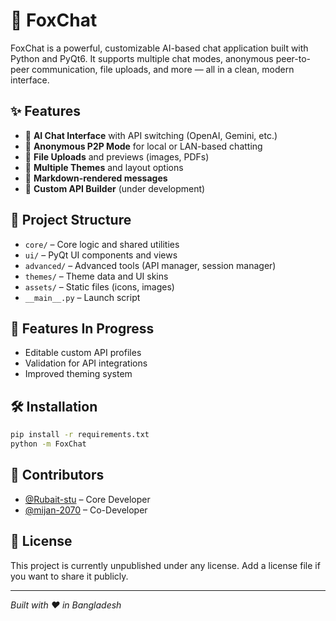 
# 🦊 FoxChat

FoxChat is a powerful, customizable AI-based chat application built with Python and PyQt6. It supports multiple chat modes, anonymous peer-to-peer communication, file uploads, and more — all in a clean, modern interface.

## ✨ Features

- 🔹 **AI Chat Interface** with API switching (OpenAI, Gemini, etc.)
- 🔹 **Anonymous P2P Mode** for local or LAN-based chatting
- 🔹 **File Uploads** and previews (images, PDFs)
- 🔹 **Multiple Themes** and layout options
- 🔹 **Markdown-rendered messages**
- 🔹 **Custom API Builder** (under development)

## 📂 Project Structure

- `core/` – Core logic and shared utilities
- `ui/` – PyQt UI components and views
- `advanced/` – Advanced tools (API manager, session manager)
- `themes/` – Theme data and UI skins
- `assets/` – Static files (icons, images)
- `__main__.py` – Launch script

## 🚧 Features In Progress

- Editable custom API profiles
- Validation for API integrations
- Improved theming system

## 🛠 Installation

```bash
pip install -r requirements.txt
python -m FoxChat
```

## 👥 Contributors

- [@Rubait-stu](https://github.com/yourusername) – Core Developer  
- [@mijan-2070](https://github.com/yourfriend) – Co-Developer

## 📜 License

This project is currently unpublished under any license. Add a license file if you want to share it publicly.

---
*Built with ❤️ in Bangladesh*
